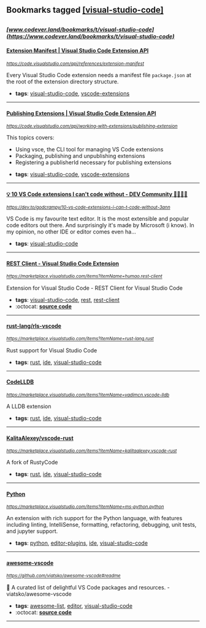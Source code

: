 ## Bookmarks tagged [[visual-studio-code]](https://www.codever.land/search?q=[visual-studio-code])

_<sup><sup>[www.codever.land/bookmarks/t/visual-studio-code](https://www.codever.land/bookmarks/t/visual-studio-code)</sup></sup>_
---
#### [Extension Manifest | Visual Studio Code Extension API](https://code.visualstudio.com/api/references/extension-manifest)
_<sup>https://code.visualstudio.com/api/references/extension-manifest</sup>_

Every Visual Studio Code extension needs a manifest file `package.json` at the root of the extension directory structure. 


* **tags**: [visual-studio-code](../tagged/visual-studio-code.md), [vscode-extensions](../tagged/vscode-extensions.md)
---
#### [Publishing Extensions | Visual Studio Code Extension API](https://code.visualstudio.com/api/working-with-extensions/publishing-extension)
_<sup>https://code.visualstudio.com/api/working-with-extensions/publishing-extension</sup>_

This topics covers:
- Using vsce, the CLI tool for managing VS Code extensions
- Packaging, publishing and unpublishing extensions
- Registering a publisherId necessary for publishing extensions

* **tags**: [visual-studio-code](../tagged/visual-studio-code.md), [vscode-extensions](../tagged/vscode-extensions.md)
---
#### [💡 10 VS Code extensions I can't code without - DEV Community 👩‍💻👨‍💻](https://dev.to/godcrampy/10-vs-code-extensions-i-can-t-code-without-3ann)
_<sup>https://dev.to/godcrampy/10-vs-code-extensions-i-can-t-code-without-3ann</sup>_

VS Code is my favourite text editor. It is the most extensible and popular code editors out there. And surprisingly it's made by Microsoft (i know). In my opinion, no other IDE or editor comes even ha...
* **tags**: [visual-studio-code](../tagged/visual-studio-code.md)
---
#### [REST Client - Visual Studio Code Extension](https://marketplace.visualstudio.com/items?itemName=humao.rest-client)
_<sup>https://marketplace.visualstudio.com/items?itemName=humao.rest-client</sup>_

Extension for Visual Studio Code - REST Client for Visual Studio Code
* **tags**: [visual-studio-code](../tagged/visual-studio-code.md), [rest](../tagged/rest.md), [rest-client](../tagged/rest-client.md)
* :octocat: **[source code](https://github.com/Huachao/vscode-restclient)**
---
#### [rust-lang/rls-vscode](https://marketplace.visualstudio.com/items?itemName=rust-lang.rust)
_<sup>https://marketplace.visualstudio.com/items?itemName=rust-lang.rust</sup>_

Rust support for Visual Studio Code
* **tags**: [rust](../tagged/rust.md), [ide](../tagged/ide.md), [visual-studio-code](../tagged/visual-studio-code.md)
---
#### [CodeLLDB](https://marketplace.visualstudio.com/items?itemName=vadimcn.vscode-lldb)
_<sup>https://marketplace.visualstudio.com/items?itemName=vadimcn.vscode-lldb</sup>_

A LLDB extension
* **tags**: [rust](../tagged/rust.md), [ide](../tagged/ide.md), [visual-studio-code](../tagged/visual-studio-code.md)
---
#### [KalitaAlexey/vscode-rust](https://marketplace.visualstudio.com/items?itemName=kalitaalexey.vscode-rust)
_<sup>https://marketplace.visualstudio.com/items?itemName=kalitaalexey.vscode-rust</sup>_

A fork of RustyCode
* **tags**: [rust](../tagged/rust.md), [ide](../tagged/ide.md), [visual-studio-code](../tagged/visual-studio-code.md)
---
#### [Python](https://marketplace.visualstudio.com/items?itemName=ms-python.python)
_<sup>https://marketplace.visualstudio.com/items?itemName=ms-python.python</sup>_

An extension with rich support for the Python language, with features including linting, IntelliSense, formatting, refactoring, debugging, unit tests, and jupyter support.
* **tags**: [python](../tagged/python.md), [editor-plugins](../tagged/editor-plugins.md), [ide](../tagged/ide.md), [visual-studio-code](../tagged/visual-studio-code.md)
---
#### [awesome-vscode](https://github.com/viatsko/awesome-vscode#readme)
_<sup>https://github.com/viatsko/awesome-vscode#readme</sup>_

🎨 A curated list of delightful VS Code packages and resources. - viatsko/awesome-vscode
* **tags**: [awesome-list](../tagged/awesome-list.md), [editor](../tagged/editor.md), [visual-studio-code](../tagged/visual-studio-code.md)
* :octocat: **[source code](https://github.com/viatsko/awesome-vscode#readme)**
---
